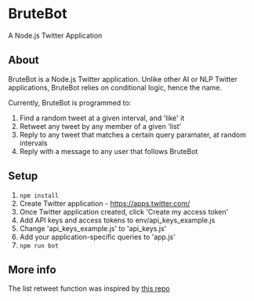 
# BruteBot
A Node.js Twitter Application 

## About

BruteBot is a Node.js Twitter application. Unlike other AI or NLP Twitter applications, BruteBot relies on conditional logic, hence the name.

Currently, BruteBot is programmed to:

1. Find a random tweet at a given interval, and 'like' it
2. Retweet any tweet by any member of a given 'list'
3. Reply to any tweet that matches a certain query paramater, at random intervals
4. Reply with a message to any user that follows BruteBot

## Setup

1. ```npm install```
2. Create Twitter application - https://apps.twitter.com/
3. Once Twitter application created, click 'Create my access token'
4. Add API keys and access tokens to env/api_keys_example.js
5. Change 'api_keys_example.js' to 'api_keys.js'
5. Add your application-specific queries to 'app.js'
6. ```npm run bot```


## More info

The list retweet function was inspired by [this repo](https://github.com/sugendran/node-retweeter)




